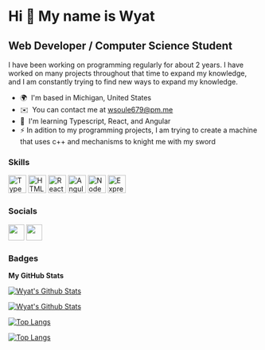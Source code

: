 Hi 👋 My name is Wyat
===========================

Web Developer / Computer Science Student
-------------

I have been working on programming regularly for about 2 years. I have worked on many projects throughout that time to expand my knowledge, and I am constantly trying to find new ways to expand my knowledge.

* 🌍  I'm based in Michigan, United States
* ✉️  You can contact me at [wsoule679@pm.me](mailto:wsoule679@pm.me)
* 🧠  I'm learning Typescript, React, and Angular
* ⚡  In adition to my programming projects, I am trying to create a machine that uses c++ and mechanisms to knight me with my sword

### Skills


<p align="left">
<a href="https://www.typescriptlang.org/" target="_blank" rel="noreferrer"><img src="https://raw.githubusercontent.com/danielcranney/readme-generator/main/public/icons/skills/typescript-colored.svg" width="36" height="36" alt="TypeScript" /></a>
<a href="https://developer.mozilla.org/en-US/docs/Glossary/HTML5" target="_blank" rel="noreferrer"><img src="https://raw.githubusercontent.com/danielcranney/readme-generator/main/public/icons/skills/html5-colored.svg" width="36" height="36" alt="HTML5" /></a>
<a href="https://reactjs.org/" target="_blank" rel="noreferrer"><img src="https://raw.githubusercontent.com/danielcranney/readme-generator/main/public/icons/skills/react-colored.svg" width="36" height="36" alt="React" /></a>
<a href="https://angular.io/" target="_blank" rel="noreferrer"><img src="https://raw.githubusercontent.com/danielcranney/readme-generator/main/public/icons/skills/angularjs-colored.svg" width="36" height="36" alt="Angular" /></a>
<a href="https://nodejs.org/en/" target="_blank" rel="noreferrer"><img src="https://raw.githubusercontent.com/danielcranney/readme-generator/main/public/icons/skills/nodejs-colored.svg" width="36" height="36" alt="NodeJS" /></a>
<a href="https://expressjs.com/" target="_blank" rel="noreferrer"><img src="https://raw.githubusercontent.com/danielcranney/readme-generator/main/public/icons/skills/express-colored.svg" width="36" height="36" alt="Express" /></a>
</p>


### Socials

<p align="left"> <a href="https://www.github.com/wsoule" target="_blank" rel="noreferrer"><img src="https://raw.githubusercontent.com/danielcranney/readme-generator/main/public/icons/socials/github.svg" width="32" height="32" /></a> <a href="https://www.linkedin.com/in/wyat-soule-3165b1221" target="_blank" rel="noreferrer"><img src="https://raw.githubusercontent.com/danielcranney/readme-generator/main/public/icons/socials/linkedin.svg" width="32" height="32" /></a></p>

### Badges

<b>My GitHub Stats</b>

[![Wyat's Github Stats](https://github-readme-stats.vercel.app/api?username=wsoule&custom_title=Wyat's%20%Stats&show_icons=true&theme=tokyonight#gh-dark-mode-only)](https://github.com/wsoule/github-readme-stats#gh-dark-mode-only)

[![Wyat's Github Stats](https://github-readme-stats.vercel.app/api?username=wsoule&show_icons=true&theme=buefy#gh-light-mode-only)](https://github.com/wsoule/github-readme-stats#gh-light-mode-only)

[![Top Langs](https://github-readme-stats.vercel.app/api/top-langs/?username=wsoule&layout=compact&custom_title=Top%20%Languages&theme=tokyonight#gh-dark-mode-only&layout=compact)](https://github.com/wsoule/github-readme-stats#gh-dark-mode-only)

[![Top Langs](https://github-readme-stats.vercel.app/api/top-langs/?username=wsoule&layout=compact&custom_title=Top%20%Languages&theme=buefy#gh-light-mode-only)](https://github.com/wsoule/github-readme-stats#gh-light-mode-only)
